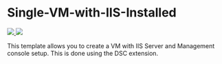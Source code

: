# Single-VM-with-IIS-Installed

<a href="https://portal.azure.com/#create/Microsoft.Template/uri/https%3A%2F%2Faaronlafferty.github.io%2Fdemoenv%2Fazuredeploy.json" target="_blank">
    <img src="http://azuredeploy.net/deploybutton.png"/>
   </a>
<a href="http://armviz.io/#/?load=https%3A%2F%2Faaronlafferty.github.io%2Fdemoenv%2Fazuredeploy.json" target="_blank">
    <img src="http://armviz.io/visualizebutton.png"/>
</a>

This template allows you to create a VM with IIS Server and Management console setup. This is done using the DSC extension.
